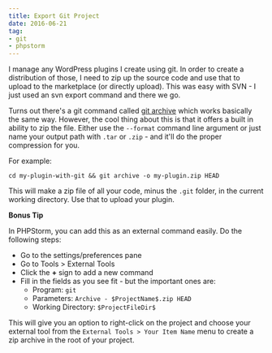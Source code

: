 ```yaml
---
title: Export Git Project
date: 2016-06-21
tag:
- git
- phpstorm
---
```

I manage any WordPress plugins I create using git.  In order to create a distribution of those, I need to zip up the source code and use that to upload to the marketplace (or directly upload).  This was easy with SVN - I just used an svn export command and there we go.

<!--more-->

Turns out there's a git command called [git archive](https://git-scm.com/docs/git-archive) which works basically the same way.  However, the cool thing about this is that it offers a built in ability to zip the file.  Either use the `--format` command line argument or just name your output path with `.tar` or `.zip` - and it'll do the proper compression for you.

For example:

`cd my-plugin-with-git && git archive -o my-plugin.zip HEAD` 

This will make a zip file of all your code, minus the `.git` folder, in the current working directory.  Use that to upload your plugin.

**Bonus Tip**

In PHPStorm, you can add this as an external command easily.  Do the following steps:

  - Go to the settings/preferences pane
  - Go to Tools > External Tools
  - Click the **+** sign to add a new command
  - Fill in the fields as you see fit - but the important ones are:
    - Program: `git`
    - Parameters: `Archive - $ProjectName$.zip HEAD`
    - Working Directory: `$ProjectFileDir$`

This will give you an option to right-click on the project and choose your external tool from the `External Tools > Your Item Name` menu to create a zip archive in the root of your project.